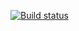 [![Build status](https://ci.appveyor.com/api/projects/status/2drylyvjuet688pg?svg=true)](https://ci.appveyor.com/project/SolovievaA/pattern1)
